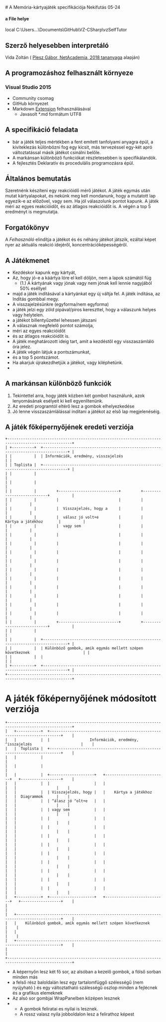 ﻿﻿# A Memória-kártyajáték specifikációja Nekifutás 05-24

#### a File helye
 local C:\Users\...\Documents\GitHub\VZ-CSharp\vzSelfTutor


## Szerző helyesebben interpretáló
Vida Zoltán ( [Plesz Gábor, NetAcademia, 2018 tananyaga](https://github.com/Xaml201805) alapján)


## A programozáshoz felhasznált környeze
### Visual Studio 2015
 - Community csomag
 - GitHub környezet
 - Markdown [Extension](https://marketplace.visualstudio.com/items?itemName=MadsKristensen.MarkdownEditor) felhasználásával 
   - Javasolt *.md formátum UTF8 


## A specifikáció feladata

 - bár a játék teljes mértékben a fent emített tanfolyami anyagra épül, a kiviteklezás különbözni fog egy kicsit, más tervezéssel egy-két apró változtatással másik játékot csinálni belőle. 
 - A markánsan különböző funkciókat részletesebben is specifikálandók. 
 - A fejlesztés Deklaratív és procedulális programozásra épül.

## Általános bemutatás
Szeretnénk készíteni egy reakcióidő mérő játékot. A játék egymás után mutat kártyalapokat, és nekünk meg kell mondanunk, hogy a mutatott lap egyezik-e az előzővel, vagy sem. Ha jól válaszolunk pontot kapunk. A játék méri az egyes reakcióidőt, és az átlagos reakcióidőt is. A végén a top 5 eredményt is megmutatja.

## Forgatókönyv
 A _Felhasználó_ elindítja a játékot és és néhány játékot játszik, ezáltal képet nyer az aktuális reakció idejéről, koncentrációképességéről.

## A Játékmenet
- Kezdéskor kapunk egy kártyát, 
- Az, hogy jó-e a káártya lóre el kell döljön, nem a lapok számától füg
  - (1.) A kártyának vagy jónak vagy nem jónak kell lennie nagyjából 50% eséllyel
- majd a játék indításával a kártyánkat egy új váltja fel. A játék indítása, az Indítás gombbal megy.
- A visszajelzésünkre (egyforma/nem egyforma) 
- a játék jelzi egy zöld pipával/piros kereszttel, hogy a válaszunk helyes vagy helytelen.
- a játékot billentyűzettel lehessen játszani
- A válasznak megfelelő pontot számolja, 
- méri az egyes reakcióidőt 
- és az átlagos reakcióidőt is. 
- A játék meghatározott ideig tart, amit a kezdéstől egy visszaszámláló óra jelez. 
- A játék végén látjuk a pontszámunkat, 
- és a top 5 pontszámot. 
- Ha akarjuk újrakezdhetjük a játékot, vagy kiléphetünk.
- 
## A markánsan különböző funkciók
 1. Tekintettel arra, hogy játék közben két gombot használunk, azok lenyomásának esélyeit ki kell egyenlítenünk.  
 2. Az eredeti programtól eltérő lesz a gombok elhelyezkedése
 3. Jó lenne visszaszámlálással indítani a játékot az első lap megjelenéséig. 

## A játék főképernyőjének eredeti verziója

```
+---------------------------------------------------------------------------------------------------+
| +----------+  +---------------------------------------------------------------------------------+ |
| |          |  | Információk, eredmény, visszajelzés                                             | |
| | Toplista |  +---------------------------------------------------------------------------------+ |
| |          |                                                                                      |
| |          |                                                                                      |
| |          |         +---------------------------+         +---------------------------+          |
| |          |         |                           |         |                           |          |
| |          |         |  Visszajelzés, hogy a     |         |                           |          |
| |          |         |  válasz jó volt+e         |         |   Kártya a játékhoz       |          |
| |          |         |  vagy sem                 |         |                           |          |
| |          |         |                           |         |                           |          |
| |          |         |                           |         |                           |          |
| |          |         |                           |         |                           |          |
| |          |         |                           |         |                           |          |
| |          |         |                           |         |                           |          |
| |          |         |                           |         |                           |          |
| |          |         |                           |         |                           |          |
| |          |         |                           |         |                           |          |
| |          |         |                           |         |                           |          |
| |          |         |                           |         |                           |          |
| |          |         +---------------------------+         +---------------------------+          |
| |          |                                                                                      |
| |          |  +---------------------------------------------------------------------------------+ |
| |          |  | Különböző gombok, amik egymás mellett szépen következnek                        | |
| |          |  |                                                                                 | |
| +----------+  +---------------------------------------------------------------------------------+ |
+---------------------------------------------------------------------------------------------------+
```
# A játék főképernyőjének módosított verziója

```
+---------------------------------------------------------------------------------------------------+
|   +-----------+  +---------------------------------------------------------------------------+    |
|   |           |  |                  Információk, eredmény, ^isszajelzés                      |    |
|   |  Toplista |  +---------------------------------------------------------------------------+    |
|   |           |                                                                                   |
|   |           |                                                                                   |
|   |           |  +--------------------+   +---------------------------+   +------------------+    |
|   |           |  |                    |   |                           |   |                  |    |
|   |           |  | Visszajelzés, hogy |   |    Kártya a játékhoz      |   |  Diagrammok      |    |
|   |           |  | ^álasz jó ^olt+e   |   |                           |   |                  |    |
|   |           |  | vagy sem           |   |                           |   |                  |    |
|   |           |  |                    |   |                           |   |                  |    |
|   |           |  |                    |   |                           |   |                  |    |
|   |           |  |                    |   |                           |   |                  |    |
|   |           |  |                    |   |                           |   |                  |    |
|   |           |  |                    |   |                           |   |                  |    |
|   |           |  |                    |   |                           |   |                  |    |
|   |           |  |                    |   |                           |   |                  |    |
|   |           |  |                    |   |                           |   |                  |    |
|   |           |  |                    |   |                           |   |                  |    |
|   +-----------+  +--------------------+   +---------------------------+   +------------------+    |
|                                                                                                   |
|   +------------------------------------------------------------------------------------------+    |
|   |    Különböző gombok, amik egymás mellett szépen következnek                              |    |
|   |                                                                                          |    |
|   +------------------------------------------------------------------------------------------+    |
|                                                                                                   |
+---------------------------------------------------------------------------------------------------+
```

 - A képernyőn lesz két fő sor, az alsóban a kezelő gombok, a fölső sorban minden más
  - a felső rész baloldalán lesz egy tartalomfüggő szélességű (nem nyújyható ) és egy változtatható szálességű oszlop minden a fejlécnek és a grafikus elemeknek
  - Az alsó sor gombjai WrapPanelben középen lesznek 
  - - A gombok feliratai es nyilai is lesznek. 
    - A rossz valasz nyila jobboldalon lesz a felirathoz képest